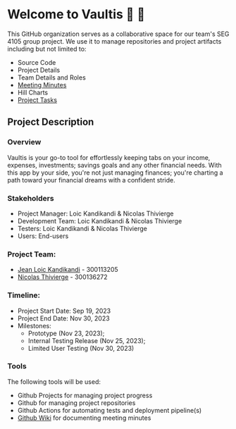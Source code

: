 # Welcome to Vaultis 👋 🔐
This GitHub organization serves as a collaborative space for our team's SEG 4105 group project. We use it to manage repositories and project artifacts including but not limited to:
- Source Code
- Project Details
- Team Details and Roles
- [Meeting Minutes](https://github.com/Vaultis/.github/wiki)
- Hill Charts
- [Project Tasks](https://github.com/orgs/Vaultis/projects/1/views/4)

## Project Description

### Overview
Vaultis is your go-to tool for effortlessly keeping tabs on your income, expenses, investments; savings goals and any other financial needs. With this app by your side, you're not just managing finances; you're charting a path toward your financial dreams with a confident stride.

### Stakeholders
- Project Manager: Loic Kandikandi & Nicolas Thivierge
- Development Team: Loic Kandikandi & Nicolas Thivierge
- Testers: Loic Kandikandi & Nicolas Thivierge
- Users: End-users

### Project Team:
- [Jean Loic Kandikandi](https://github.com/kandloic) - 300113205
- [Nicolas Thivierge](https://github.com/Nicolas200124) - 300136272

### Timeline:
- Project Start Date: Sep 19, 2023
- Project End Date: Nov 30, 2023
- Milestones:
  - Prototype (Nov 23, 2023);
  - Internal Testing Release (Nov 25, 2023);
  - Limited User Testing (Nov 30, 2023)

 ### Tools
 The following tools will be used:
- Github Projects for managing project progress
- Github for managing project repositories
- Github Actions for automating tests and deployment pipeline(s)
- [Github Wiki](https://github.com/Vaultis/.github/wiki/Meeting-Minutes-:-Week-of-23-October) for documenting meeting minutes
